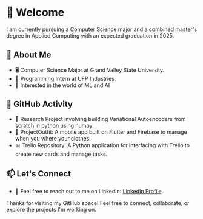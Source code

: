 # 👋 Welcome

I am currently pursuing a Computer Science major and a combined master's degree in Applied Computing with an expected graduation in 2025.

## 📌 About Me

- 🖥️ Computer Science Major at Grand Valley State University.
- 💼 Programming Intern at UFP Industries.
- 🚀 Interested in the world of ML and AI

## 🚀 GitHub Activity

- 🌟 Research Project involving building Variational Autoencoders from scratch in python using numpy.
- 📱 ProjectOutfit: A mobile app built on Flutter and Firebase to manage when you where your clothes.
- 📊 Trello Repository: A Python application for interfacing with Trello to create new cards and manage tasks.

## 📫 Let's Connect

- 📨 Feel free to reach out to me on LinkedIn: [LinkedIn Profile](https://www.linkedin.com/in/jaggerdenhof).

Thanks for visiting my GitHub space! Feel free to connect, collaborate, or explore the projects I'm working on.
